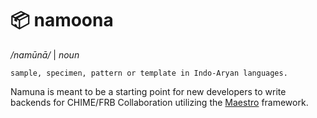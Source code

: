 # 📦 namoona

_/namūnā/_ | _noun_ 

```
sample, specimen, pattern or template in Indo-Aryan languages. 
```

Namuna is meant to be a starting point for new developers to write backends for CHIME/FRB Collaboration utilizing the
[Maestro](https://github.com/CHIMEFRB/maestro) framework.

